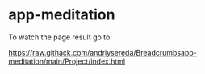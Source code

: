 # app-meditation

To watch the page result go to:

https://raw.githack.com/andriysereda/Breadcrumbsapp-meditation/main/Project/index.html
